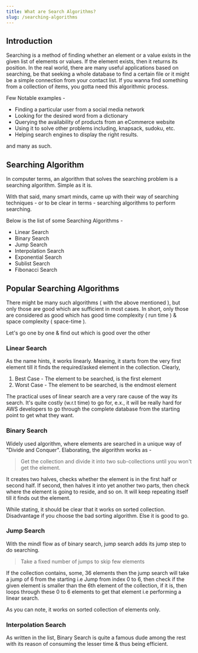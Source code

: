 ```yaml
---
title: What are Search Algorithms?
slug: /searching-algorithms
---
```


## Introduction

Searching is a method of finding whether an element or a value exists in the given list of elements or values. If the element exists, then it returns its position. In the real world, there are many useful applications based on searching, be that seeking a whole database to find a certain file or it might be a simple connection from your contact list. If you wanna find something from a collection of items, you gotta need this algorithmic process.

Few Notable examples -
* Finding a particular user from a social media network
* Looking for the desired word from a dictionary
* Querying the availability of products from an eCommerce website
* Using it to solve other problems including, knapsack, sudoku, etc.
* Helping search engines to display the right results.

and many as such.

## Searching Algorithm

In computer terms, an algorithm that solves the searching problem is a searching algorithm. Simple as it is. 

With that said, many smart minds, came up with their way of searching techniques - or to be clear in terms - searching algorithms to perform searching.

Below is the list of some Searching Algorithms -
* Linear Search
* Binary Search
* Jump Search
* Interpolation Search
* Exponential Search
* Sublist Search
* Fibonacci Search

## Popular Searching Algorithms

There might be many such algorithms ( with the above mentioned ), but only those are good which are sufficient in most cases. In short, only those are considered as good which has good time complexity ( run time ) & space complexity ( space-time ).

Let's go one by one & find out which is good over the other 

### Linear Search

As the name hints, it works linearly. Meaning, it starts from the very first element till it finds the required/asked element in the collection. Clearly, 
1. Best Case - The element to be searched, is the first element
2. Worst Case - The element to be searched, is the endmost element

The practical uses of linear search are a very rare cause of the way its search. It's quite costly (w.r.t time) to go for, e.x., it will be really hard for AWS developers to go through the complete database from the starting point to get what they want. 

### Binary Search

Widely used algorithm, where elements are searched in a unique way of "Divide and Conquer". Elaborating, the algorithm works as - 

> Get the collection and divide it into two sub-collections until you won't get the element.

It creates two halves, checks whether the element is in the first half or second half. If second, then halves it into yet another two parts, then check where the element is going to reside, and so on. It will keep repeating itself till it finds out the element.

While stating, it should be clear that it works on sorted collection. Disadvantage if you choose the bad sorting algorithm. Else it is good to go.

### Jump Search

With the mindl flow as of binary search, jump search adds its jump step to do searching. 

> Take a fixed number of jumps to skip few elements

If the collection contains, some, 36 elements then the jump search will take a jump of 6 from the starting i.e Jump from index 0 to 6, then check if the given element is smaller than the 6th element of the collection, if it is, then loops through these 0 to 6 elements to get that element i.e performing a linear search.

As you can note, it works on sorted collection of elements only.

### Interpolation Search

As written in the list, Binary Search is quite a famous dude among the rest with its reason of consuming the lesser time & thus being efficient.



